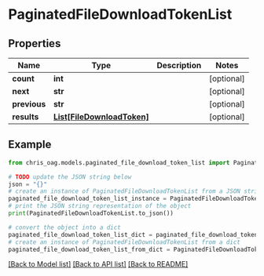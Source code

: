 # PaginatedFileDownloadTokenList


## Properties

Name | Type | Description | Notes
------------ | ------------- | ------------- | -------------
**count** | **int** |  | [optional] 
**next** | **str** |  | [optional] 
**previous** | **str** |  | [optional] 
**results** | [**List[FileDownloadToken]**](FileDownloadToken.md) |  | [optional] 

## Example

```python
from chris_oag.models.paginated_file_download_token_list import PaginatedFileDownloadTokenList

# TODO update the JSON string below
json = "{}"
# create an instance of PaginatedFileDownloadTokenList from a JSON string
paginated_file_download_token_list_instance = PaginatedFileDownloadTokenList.from_json(json)
# print the JSON string representation of the object
print(PaginatedFileDownloadTokenList.to_json())

# convert the object into a dict
paginated_file_download_token_list_dict = paginated_file_download_token_list_instance.to_dict()
# create an instance of PaginatedFileDownloadTokenList from a dict
paginated_file_download_token_list_from_dict = PaginatedFileDownloadTokenList.from_dict(paginated_file_download_token_list_dict)
```
[[Back to Model list]](../README.md#documentation-for-models) [[Back to API list]](../README.md#documentation-for-api-endpoints) [[Back to README]](../README.md)


